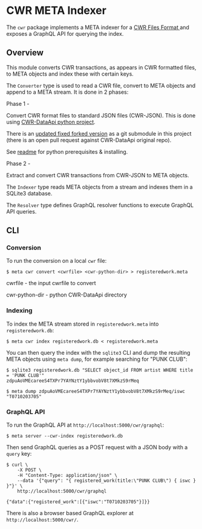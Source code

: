 # CWR META Indexer

The `cwr` package implements a META indexer for a
[CWR Files Format ](http://members.cisac.org/CisacPortal/consulterDocument.do?id=26603) and exposes
a GraphQL API for querying the index.

## Overview

This module converts CWR transactions, as appears in CWR formatted files, to META objects and index these with certain keys.

The `Converter` type is used to read a CWR file, convert to META objects and append to a META stream.
It is done in 2 phases:

Phase 1 -

  Convert CWR format files to standard JSON files (CWR-JSON).
  This is done using [CWR-DataApi python project](http://cwr-dataapi.readthedocs.io/en/latest/).

  There is an [updated fixed forked version](https://github.com/orenyodfat/CWR-DataApi) as a git submodule in this project
  (there is an open pull request against CWR-DataApi original repo).

  See [readme](https://github.com/orenyodfat/CWR-DataApi/blob/develop/README.rst) for python prerequisites & installing.

Phase 2 -

  Extract and convert CWR transactions from CWR-JSON to META objects.

The `Indexer` type reads META objects from a stream and indexes them in
a SQLite3 database.

The `Resolver` type defines GraphQL resolver functions to execute GraphQL
API queries.

## CLI

### Conversion

To run the conversion on a local `cwr` file:

```
$ meta cwr convert <cwrfile> <cwr-python-dir> > registeredwork.meta
```
cwrfile        - the input cwrfile to convert

cwr-python-dir - python CWR-DataApi directory

### Indexing

To index the META stream stored in `registeredwork.meta` into `registeredwork.db`:

```
$ meta cwr index registeredwork.db < registeredwork.meta
```

You can then query the index with the `sqlite3` CLI and dump the resulting
META objects using `meta dump`, for example searching for "PUNK CLUB":

```
$ sqlite3 registeredwork.db "SELECT object_id FROM artist WHERE title = 'PUNK CLUB'"
zdpuAoVMEcareeS4TXPr7YAYNztY1ybbvobV8t7XMkzS9rMeq

$ meta dump zdpuAoVMEcareeS4TXPr7YAYNztY1ybbvobV8t7XMkzS9rMeq/iswc
"T0710203705"
```

### GraphQL API

To run the GraphQL API at `http://localhost:5000/cwr/graphql`:

```
$ meta server --cwr-index registeredwork.db
```

Then send GraphQL queries as a POST request with a JSON body with a `query`
key:

```
$ curl \
    -X POST \
    -H "Content-Type: application/json" \
    --data '{"query": "{ registered_work(title:\"PUNK CLUB\") { iswc } }"}' \
    http://localhost:5000/cwr/graphql

{"data":{"registered_work":[{"iswc":"T0710203705"}]}}
```

There is also a browser based GraphQL explorer at `http://localhost:5000/cwr/`.


